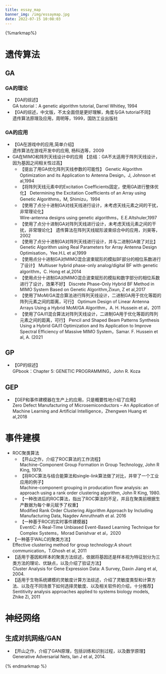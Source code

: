 ```yaml
---
title: essay_map
banner_img: /img/essaymap.jpg
date: 2022-07-15 10:08:03
---
```

{%markmap%}
# 遗传算法
## GA
### GA的理论
- 【GA的综述】  
   GA tutorial：A genetic algorithm tutorial, Darrel Whitley, 1994
- 【GA的综述，中文版，不太全面但是更好理解，角度与GA tutorial不同】  
   遗传算法原理及应用，周明等，1999，国防工业出版社
### GA的应用
- 【GA在游戏中的应用,简单介绍】  
   遗传算法在游戏开发中的应用, 杨科选等，2009
- GA在MIMO和阵列天线设计中的应用
  【总结：GA不太适用于阵列天线设计，因为基因之间相关性过高】  
  - 【提出了用GA优化阵列天线参数的可能性】
    Genetic Algorithm Optimization and its Application to Antenna Design，J, Johnson et al,1994 
  - 【将阵列天线元素中的Excitation Coefficients固定，使用GA进行整体优化】
    Determining the Excitation Coefficients of an Array using Genetic Algorithms，M, Shimizu，1994
  - 【使用了点分十进制GA对线天线进行设计，未考虑天线元素之间的干扰，非常理论化】  
    Wire-antenna designs using genetic algorithms，E.E.Altshuler,1997
  - 【使用了点分十进制GA对阵列天线进行设计，未考虑天线元素之间的干扰，非常理论化】
    遗传算法在阵列天线赋形波束综合中的应用，刘昊等，2002
  - 【使用了点分十进制GA对阵列天线进行设计，并与二进制GA做了对比】
    Genetic Algorithm using Real Parameters for Array Antenna Design Optimisation，Yee.H.L et al,1999  
  - 【使用点分十进制GA对MIMO混合波束赋形的模拟BF部分的相位系数进行了设计】
    Multiuser hybrid phase-only analog/digital BF with genetic algorithm，C. Hong et al,2014  
  - 【使用点分十进制GA对MIMO混合波束赋形的模拟和数字部分的相位系数进行了设计，效果不好】
    Discrete Phase-Only Hybrid BF Method in MIMO System Based on Genetic Algorithm,Zixun, Z et al,2017
  - 【使用了MoM/GA混合算法进行阵列天线设计，二进制GA用于优化等距的阵列元素之间的距离，可行】
    Optimum Design of Linear Antenna Arrays Using a Hybrid MoM/GA Algorithm，A. H. Hussein et al，2011
  - 【使用了GA/l1混合算法对阵列天线设计，二进制GA用于优化等距的阵列元素之间的距离，可行】
    Pencil and Shaped Beam Patterns Synthesis Using a Hybrid GA/l1 Optimization and Its Application to Improve Spectral Efficiency of Massive MIMO System，Samar. F. Hussein et al, A. (2021
## GP
- 【GP的综述】  
   GPbook：Chapter 5: GENETIC PROGRAMMING，John R. Koza

## GEP
- 【GEP和事件建模器在生产上的应用，只是概要性地介绍了应用】  
   Zero Defect Manufacturing of Microsemiconductors – An Application of Machine Learning and Artificial Intelligence，Zhengwen Huang et al,2018

# 事件建模
- ROC聚类算法
  - 【开山之作，介绍了ROC算法的工作流程】  
     Machine-Component Group Formation in Group Technology, John R King, 1979.  
  - 【将ROC算法与结合能算法和single-link算法做了对比，并举了一个工业应用的例子】  
     Machine-component grouping in producation flow analysis: an approach using a rank order clustering algorithm, John R King, 1980.  
  - 【一种改进后的ROC算法，指出了ROC算法的不足，并且在聚类前根据生产数据为每个单元赋予了权重】  
     Modified Rank Order Clustering Algorithm Approach by Including Manufacturing Data, Nagdev Amruthnath et al. 2016  
  - 【一种基于ROC的实时事件建模器】  
     EventiC: A Real-Time Unbiased Event-Based Learning Technique for Complex Systems，Morad Danishvar et al，2020
- 【一种基于WALC的聚类方法】  
  Effective clustering method for group technology:A shourt communication，T.Ghosh et al, 2011
- 【适用于基因和样本的聚类方法综述，依据将基因还是样本视为特征划分为三类方法的理论、优缺点，以及介绍了验证方法】  
  Cluster Analysis for Gene Expression Data: A Survey, Daxin Jiang et al, 2004.
- 【适用于生物系统建模的灵敏度计算方法综述，介绍了灵敏度类型和计算方法、以及在不同场景下如何选择灵敏度、以及相关软件的介绍，十分推荐】  
   Sentitivity analysis approaches applied to systems biology models, Zhike Zi, 2011

# 神经网络
## 生成对抗网络/GAN
- 【开山之作，介绍了GAN原理，包括训练和识别过程，以及数学原理】  
  Generative Adversarial Nets, Ian J et al, 2014.  

{% endmarkmap %}
